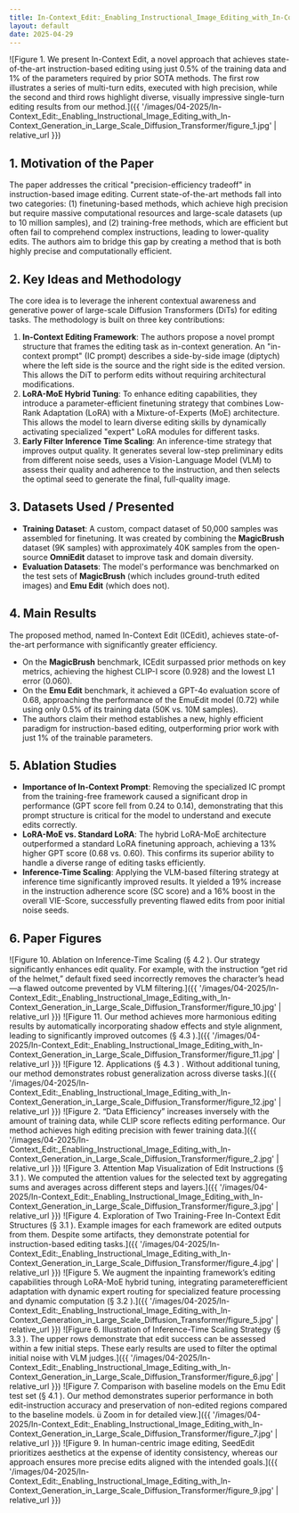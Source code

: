 ```yaml
---
title: In-Context_Edit:_Enabling_Instructional_Image_Editing_with_In-Context_Generation_in_Large_Scale_Diffusion_Transformer
layout: default
date: 2025-04-29
---
```

![Figure 1. We present In-Context Edit, a novel approach that achieves state-of-the-art instruction-based editing using just 0.5% of the training data and 1% of the parameters required by prior SOTA methods. The first row illustrates a series of multi-turn edits, executed with high precision, while the second and third rows highlight diverse, visually impressive single-turn editing results from our method.]({{ '/images/04-2025/In-Context_Edit:_Enabling_Instructional_Image_Editing_with_In-Context_Generation_in_Large_Scale_Diffusion_Transformer/figure_1.jpg' | relative_url }})
## 1. Motivation of the Paper
The paper addresses the critical "precision-efficiency tradeoff" in instruction-based image editing. Current state-of-the-art methods fall into two categories: (1) finetuning-based methods, which achieve high precision but require massive computational resources and large-scale datasets (up to 10 million samples), and (2) training-free methods, which are efficient but often fail to comprehend complex instructions, leading to lower-quality edits. The authors aim to bridge this gap by creating a method that is both highly precise and computationally efficient.

## 2. Key Ideas and Methodology
The core idea is to leverage the inherent contextual awareness and generative power of large-scale Diffusion Transformers (DiTs) for editing tasks. The methodology is built on three key contributions:
1.  **In-Context Editing Framework**: The authors propose a novel prompt structure that frames the editing task as in-context generation. An "in-context prompt" (IC prompt) describes a side-by-side image (diptych) where the left side is the source and the right side is the edited version. This allows the DiT to perform edits without requiring architectural modifications.
2.  **LoRA-MoE Hybrid Tuning**: To enhance editing capabilities, they introduce a parameter-efficient finetuning strategy that combines Low-Rank Adaptation (LoRA) with a Mixture-of-Experts (MoE) architecture. This allows the model to learn diverse editing skills by dynamically activating specialized "expert" LoRA modules for different tasks.
3.  **Early Filter Inference Time Scaling**: An inference-time strategy that improves output quality. It generates several low-step preliminary edits from different noise seeds, uses a Vision-Language Model (VLM) to assess their quality and adherence to the instruction, and then selects the optimal seed to generate the final, full-quality image.

## 3. Datasets Used / Presented
*   **Training Dataset**: A custom, compact dataset of 50,000 samples was assembled for finetuning. It was created by combining the **MagicBrush** dataset (9K samples) with approximately 40K samples from the open-source **OmniEdit** dataset to improve task and domain diversity.
*   **Evaluation Datasets**: The model's performance was benchmarked on the test sets of **MagicBrush** (which includes ground-truth edited images) and **Emu Edit** (which does not).

## 4. Main Results
The proposed method, named In-Context Edit (ICEdit), achieves state-of-the-art performance with significantly greater efficiency.
*   On the **MagicBrush** benchmark, ICEdit surpassed prior methods on key metrics, achieving the highest CLIP-I score (0.928) and the lowest L1 error (0.060).
*   On the **Emu Edit** benchmark, it achieved a GPT-4o evaluation score of 0.68, approaching the performance of the EmuEdit model (0.72) while using only 0.5% of its training data (50K vs. 10M samples).
*   The authors claim their method establishes a new, highly efficient paradigm for instruction-based editing, outperforming prior work with just 1% of the trainable parameters.

## 5. Ablation Studies
*   **Importance of In-Context Prompt**: Removing the specialized IC prompt from the training-free framework caused a significant drop in performance (GPT score fell from 0.24 to 0.14), demonstrating that this prompt structure is critical for the model to understand and execute edits correctly.
*   **LoRA-MoE vs. Standard LoRA**: The hybrid LoRA-MoE architecture outperformed a standard LoRA finetuning approach, achieving a 13% higher GPT score (0.68 vs. 0.60). This confirms its superior ability to handle a diverse range of editing tasks efficiently.
*   **Inference-Time Scaling**: Applying the VLM-based filtering strategy at inference time significantly improved results. It yielded a 19% increase in the instruction adherence score (SC score) and a 16% boost in the overall VIE-Score, successfully preventing flawed edits from poor initial noise seeds.

## 6. Paper Figures
![Figure 10. Ablation on Inference-Time Scaling (§ 4.2 ). Our strategy significantly enhances edit quality. For example, with the instruction “get rid of the helmet,” default fixed seed incorrectly removes the character’s head—a flawed outcome prevented by VLM filtering.]({{ '/images/04-2025/In-Context_Edit:_Enabling_Instructional_Image_Editing_with_In-Context_Generation_in_Large_Scale_Diffusion_Transformer/figure_10.jpg' | relative_url }})
![Figure 11. Our method achieves more harmonious editing results by automatically incorporating shadow effects and style alignment, leading to significantly improved outcomes (§ 4.3 ).]({{ '/images/04-2025/In-Context_Edit:_Enabling_Instructional_Image_Editing_with_In-Context_Generation_in_Large_Scale_Diffusion_Transformer/figure_11.jpg' | relative_url }})
![Figure 12. Applications (§ 4.3 ) . Without additional tuning, our method demonstrates robust generalization across diverse tasks.]({{ '/images/04-2025/In-Context_Edit:_Enabling_Instructional_Image_Editing_with_In-Context_Generation_in_Large_Scale_Diffusion_Transformer/figure_12.jpg' | relative_url }})
![Figure 2. “Data Efficiency” increases inversely with the amount of training data, while CLIP score reflects editing performance. Our method achieves high editing precision with fewer training data.]({{ '/images/04-2025/In-Context_Edit:_Enabling_Instructional_Image_Editing_with_In-Context_Generation_in_Large_Scale_Diffusion_Transformer/figure_2.jpg' | relative_url }})
![Figure 3. Attention Map Visualization of Edit Instructions (§ 3.1 ). We computed the attention values for the selected text by aggregating sums and averages across different steps and layers.]({{ '/images/04-2025/In-Context_Edit:_Enabling_Instructional_Image_Editing_with_In-Context_Generation_in_Large_Scale_Diffusion_Transformer/figure_3.jpg' | relative_url }})
![Figure 4. Exploration of Two Training-Free In-Context Edit Structures (§ 3.1 ). Example images for each framework are edited outputs from them. Despite some artifacts, they demonstrate potential for instruction-based editing tasks.]({{ '/images/04-2025/In-Context_Edit:_Enabling_Instructional_Image_Editing_with_In-Context_Generation_in_Large_Scale_Diffusion_Transformer/figure_4.jpg' | relative_url }})
![Figure 5. We augment the inpainting framework’s editing capabilities through LoRA-MoE hybrid tuning, integrating parameterefficient adaptation with dynamic expert routing for specialized feature processing and dynamic computation (§ 3.2 ).]({{ '/images/04-2025/In-Context_Edit:_Enabling_Instructional_Image_Editing_with_In-Context_Generation_in_Large_Scale_Diffusion_Transformer/figure_5.jpg' | relative_url }})
![Figure 6. Illustration of Inference-Time Scaling Strategy (§ 3.3 ). The upper rows demonstrate that edit success can be assessed within a few initial steps. These early results are used to filter the optimal initial noise with VLM judges.]({{ '/images/04-2025/In-Context_Edit:_Enabling_Instructional_Image_Editing_with_In-Context_Generation_in_Large_Scale_Diffusion_Transformer/figure_6.jpg' | relative_url }})
![Figure 7. Comparison with baseline models on the Emu Edit test set (§ 4.1 ). Our method demonstrates superior performance in both edit-instruction accuracy and preservation of non-edited regions compared to the baseline models. ü Zoom in for detailed view.]({{ '/images/04-2025/In-Context_Edit:_Enabling_Instructional_Image_Editing_with_In-Context_Generation_in_Large_Scale_Diffusion_Transformer/figure_7.jpg' | relative_url }})
![Figure 9. In human-centric image editing, SeedEdit prioritizes aesthetics at the expense of identity consistency, whereas our approach ensures more precise edits aligned with the intended goals.]({{ '/images/04-2025/In-Context_Edit:_Enabling_Instructional_Image_Editing_with_In-Context_Generation_in_Large_Scale_Diffusion_Transformer/figure_9.jpg' | relative_url }})
